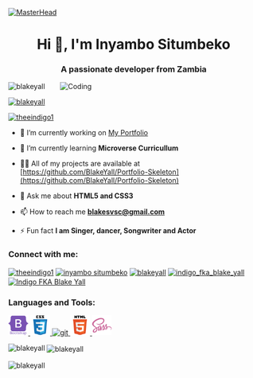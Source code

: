 [![MasterHead](https://mir-s3-cdn-cf.behance.net/project_modules/max_1200/54b6c068097599.5b50bca476b9b.gif)](https://rishavchanda.io)

<h1 align="center">Hi 👋, I'm Inyambo Situmbeko</h1>
<h3 align="center">A passionate developer from Zambia</h3>
<img align="right" alt="Coding" width="400" src="https://cdn.dribbble.com/users/1162077/screenshots/3848914/programmer.gif"

<p align="left"> <img src="https://komarev.com/ghpvc/?username=blakeyall&label=Profile%20views&color=0e75b6&style=flat" alt="blakeyall" /> </p>

<p align="left"> <a href="https://github.com/ryo-ma/github-profile-trophy"><img src="https://github-profile-trophy.vercel.app/?username=blakeyall" alt="blakeyall" /></a> </p>

<p align="left"> <a href="https://twitter.com/theeindigo1" target="blank"><img src="https://img.shields.io/twitter/follow/theeindigo1?logo=twitter&style=for-the-badge" alt="theeindigo1" /></a> </p>

- 🔭 I’m currently working on [My Portfolio](https://github.com/BlakeYall/Portfolio-Skeleton)

- 🌱 I’m currently learning **Microverse Curricullum**

- 👨‍💻 All of my projects are available at [https://github.com/BlakeYall/Portfolio-Skeleton](https://github.com/BlakeYall/Portfolio-Skeleton)

- 💬 Ask me about **HTML5 and CSS3**

- 📫 How to reach me **blakesvsc@gmail.com**

- ⚡ Fun fact **I am Singer, dancer, Songwriter and Actor**

<h3 align="left">Connect with me:</h3>
<p align="left">
<a href="https://twitter.com/theeindigo1" target="blank"><img align="center" src="https://raw.githubusercontent.com/rahuldkjain/github-profile-readme-generator/master/src/images/icons/Social/twitter.svg" alt="theeindigo1" height="30" width="40" /></a>
<a href="https://linkedin.com/in/inyambo situmbeko" target="blank"><img align="center" src="https://raw.githubusercontent.com/rahuldkjain/github-profile-readme-generator/master/src/images/icons/Social/linked-in-alt.svg" alt="inyambo situmbeko" height="30" width="40" /></a>
<a href="https://fb.com/blakeyall" target="blank"><img align="center" src="https://raw.githubusercontent.com/rahuldkjain/github-profile-readme-generator/master/src/images/icons/Social/facebook.svg" alt="blakeyall" height="30" width="40" /></a>
<a href="https://instagram.com/indigo_fka_blake_yall" target="blank"><img align="center" src="https://raw.githubusercontent.com/rahuldkjain/github-profile-readme-generator/master/src/images/icons/Social/instagram.svg" alt="indigo_fka_blake_yall" height="30" width="40" /></a>
<a href="https://www.youtube.com/channel/UCgRppKDO7u-tGtVtv4YGxTw" target="blank"><img align="center" src="https://raw.githubusercontent.com/rahuldkjain/github-profile-readme-generator/master/src/images/icons/Social/youtube.svg" alt="Indigo FKA Blake Yall" height="30" width="40" /></a>
</p>

<h3 align="left">Languages and Tools:</h3>
<p align="left"> <a href="https://getbootstrap.com" target="_blank" rel="noreferrer"> <img src="https://raw.githubusercontent.com/devicons/devicon/master/icons/bootstrap/bootstrap-plain-wordmark.svg" alt="bootstrap" width="40" height="40"/> </a> <a href="https://www.w3schools.com/css/" target="_blank" rel="noreferrer"> <img src="https://raw.githubusercontent.com/devicons/devicon/master/icons/css3/css3-original-wordmark.svg" alt="css3" width="40" height="40"/> </a> <a href="https://git-scm.com/" target="_blank" rel="noreferrer"> <img src="https://www.vectorlogo.zone/logos/git-scm/git-scm-icon.svg" alt="git" width="40" height="40"/> </a> <a href="https://www.w3.org/html/" target="_blank" rel="noreferrer"> <img src="https://raw.githubusercontent.com/devicons/devicon/master/icons/html5/html5-original-wordmark.svg" alt="html5" width="40" height="40"/> </a> <a href="https://sass-lang.com" target="_blank" rel="noreferrer"> <img src="https://raw.githubusercontent.com/devicons/devicon/master/icons/sass/sass-original.svg" alt="sass" width="40" height="40"/> </a> </p>

<p><img align="left" src="https://github-readme-stats.vercel.app/api/top-langs?username=blakeyall&show_icons=true&locale=en&layout=compact" alt="blakeyall" /></p>

<p>&nbsp;<img align="center" src="https://github-readme-stats.vercel.app/api?username=blakeyall&show_icons=true&locale=en" alt="blakeyall" /></p>

<p><img align="center" src="https://github-readme-streak-stats.herokuapp.com/?user=blakeyall&" alt="blakeyall" /></p>
